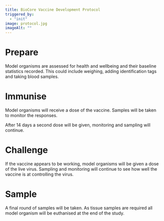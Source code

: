 ```yaml
---
title: BioCore Vaccine Development Protocol
triggered_by:
  - "init"
image: protocol.jpg
imageAlt: ""
---
```


# Prepare

Model organisms are assessed for health and wellbeing and their baseline statistics recorded. This could include weighing, adding identification tags and taking blood samples.

# Immunise

Model organisms will receive a dose of the vaccine. Samples will be taken to monitor the responses.

After 14 days a second dose will be given, monitoring and sampling will continue.

# Challenge

If the vaccine appears to be working, model organisms will be given a dose of the live virus. Sampling and monitoring will continue to see how well the vaccine is at controlling the virus.

# Sample

A final round of samples will be taken. As tissue samples are required all model organism will be euthanised at the end of the study.
